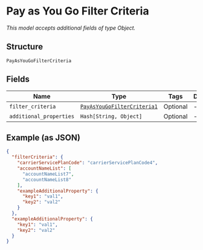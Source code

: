 
# Pay as You Go Filter Criteria

*This model accepts additional fields of type Object.*

## Structure

`PayAsYouGoFilterCriteria`

## Fields

| Name | Type | Tags | Description |
|  --- | --- | --- | --- |
| `filter_criteria` | [`PayAsYouGoFilterCriteria1`](../../doc/models/pay-as-you-go-filter-criteria-1.md) | Optional | - |
| `additional_properties` | `Hash[String, Object]` | Optional | - |

## Example (as JSON)

```json
{
  "filterCriteria": {
    "carrierServicePlanCode": "carrierServicePlanCode4",
    "accountNameList": [
      "accountNameList7",
      "accountNameList8"
    ],
    "exampleAdditionalProperty": {
      "key1": "val1",
      "key2": "val2"
    }
  },
  "exampleAdditionalProperty": {
    "key1": "val1",
    "key2": "val2"
  }
}
```


